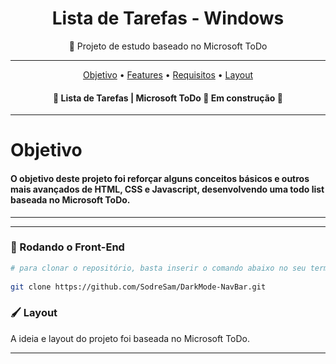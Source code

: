 <h1  align="center"> Lista de Tarefas - Windows </h1>


<p align="center">🚀 Projeto de estudo baseado no Microsoft ToDo </p>

<hr>

<p align="center">
 <a href="#objetivo">Objetivo</a> •
 <a href="#features">Features</a> • 
 <a href="#requisitos">Requisitos</a> • 
 <a href="#layout">Layout</a>
</p>


<h4 align="center"> 
	🚧  Lista de Tarefas | Microsoft ToDo 🚀 Em construção 🚧
</h4>


<hr>
<div id="objetivo">
	<h1>Objetivo</h1>
  <h4>O objetivo deste projeto foi reforçar alguns conceitos básicos e outros mais avançados de HTML, CSS e Javascript, desenvolvendo uma todo list baseada no Microsoft ToDo.</h4>

</div>

<hr>

</div>
<hr>
<!--
<div id="features"> 
   ### Features adicionadas até então
- [x] SideBar
- [x] Responsividade para dispositivos mobile
- [x] DarkMode
- [x] LightMode
</div>
-->


<div id="requisitos">

	
### 🎲 Rodando o Front-End

``` bash
# para clonar o repositório, basta inserir o comando abaixo no seu terminal
  
git clone https://github.com/SodreSam/DarkMode-NavBar.git

```
</div>

<div id="layout">
	
###  🖌 Layout
	
 A ideia e layout do projeto foi baseada no Microsoft ToDo.
  
 </h4>
	
</div>

<hr>
	
